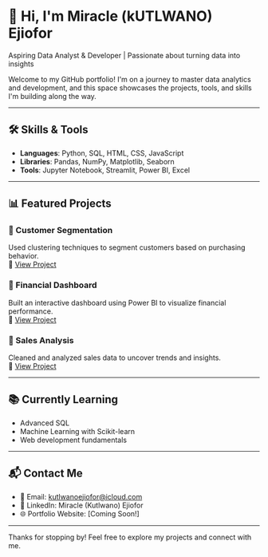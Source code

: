 # 👋 Hi, I'm Miracle (kUTLWANO) Ejiofor

Aspiring Data Analyst & Developer | Passionate about turning data into insights

Welcome to my GitHub portfolio! I'm on a journey to master data analytics and development, and this space showcases the projects, tools, and skills I'm building along the way.

---

## 🛠️ Skills & Tools
- **Languages**: Python, SQL, HTML, CSS, JavaScript
- **Libraries**: Pandas, NumPy, Matplotlib, Seaborn
- **Tools**: Jupyter Notebook, Streamlit, Power BI, Excel

---

## 📊 Featured Projects

### 🔹 Customer Segmentation
Used clustering techniques to segment customers based on purchasing behavior.  
📁 [View Project](https://github.com/KutlwanoKanva/Portfolio/tree/main/Customer%20Segmentation)

### 🔹 Financial Dashboard
Built an interactive dashboard using Power BI to visualize financial performance.  
📁 [View Project](https://github.com/KutlwanoKanva/Portfolio/tree/main/Financial%20Dashboard)

### 🔹 Sales Analysis
Cleaned and analyzed sales data to uncover trends and insights.  
📁 [View Project](https://github.com/KutlwanoKanva/Portfolio/tree/main/Sales%20Analysis)

---

## 📚 Currently Learning
- Advanced SQL
- Machine Learning with Scikit-learn
- Web development fundamentals

---

## 📬 Contact Me
- 📧 Email: kutlwanoejiofor@icloud.com
- 💼 LinkedIn: Miracle (Kutlwano) Ejiofor
- 🌐 Portfolio Website: [Coming Soon!]

---

Thanks for stopping by! Feel free to explore my projects and connect with me.
